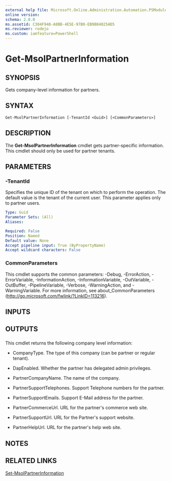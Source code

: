 ```yaml
---
external help file: Microsoft.Online.Administration.Automation.PSModule.dll-Help.xml
online version:
schema: 2.0.0
ms.assetid: C304F948-A8BB-4E5E-97B0-EB9B84025AD5
ms.reviewer: rodejo
ms.custom: iamfeature=PowerShell
---
```


# Get-MsolPartnerInformation

## SYNOPSIS
Gets company-level information for partners.

## SYNTAX

```
Get-MsolPartnerInformation [-TenantId <Guid>] [<CommonParameters>]
```

## DESCRIPTION
The **Get-MsolPartnerInformation** cmdlet gets partner-specific information.
This cmdlet should only be used for partner tenants.

## PARAMETERS

### -TenantId
Specifies the unique ID of the tenant on which to perform the operation.
The default value is the tenant of the current user.
This parameter applies only to partner users.

```yaml
Type: Guid
Parameter Sets: (All)
Aliases:

Required: False
Position: Named
Default value: None
Accept pipeline input: True (ByPropertyName)
Accept wildcard characters: False
```

### CommonParameters
This cmdlet supports the common parameters: -Debug, -ErrorAction, -ErrorVariable, -InformationAction, -InformationVariable, -OutVariable, -OutBuffer, -PipelineVariable, -Verbose, -WarningAction, and -WarningVariable. For more information, see about_CommonParameters (<http://go.microsoft.com/fwlink/?LinkID=113216>).

## INPUTS

## OUTPUTS

### 
This cmdlet returns the following company level information:

* CompanyType. The type of this company (can be partner or regular tenant).

* DapEnabled. Whether the partner has delegated admin privileges.

* PartnerCompanyName. The name of the company.

* PartnerSupportTelephones. Support Telephone numbers for the partner.

* PartnerSupportEmails. Support E-Mail address for the partner.

* PartnerCommerceUrl. URL for the partner's commerce web site.

* PartnerSupportUrl. URL for the Partner's support website.

* PartnerHelpUrl. URL for the partner's help web site.

## NOTES

## RELATED LINKS
[Set-MsolPartnerInformation](./Set-MsolPartnerInformation.md)
